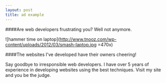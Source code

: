 ```yaml
---
layout: post
title: ad example
---
```


####Are web developers frustrating you? Well not anymore.

![hammer time on laptop](http://www.tnooz.com/wp-content/uploads/2012/03/smash-laptop.jpg =470x)

####The websites I've developed have their owners cheering!

Say goodbye to irresponsible web developers. I have over 5 
years of experience in developing websites using the best 
techniques. Visit my site and you be the judge.


